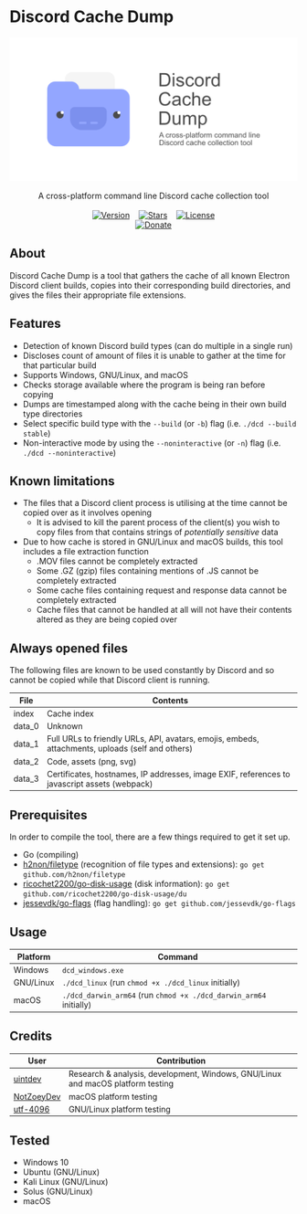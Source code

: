 # Discord Cache Dump

<img src="banner.png" alt="Banner with logo">
<br>
<p align="center">
    A cross-platform command line Discord cache collection tool
    <br>
    <br>
    <a href="../../releases/latest" title="Latest release"><img src="https://img.shields.io/github/v/release/uintdev/Discord-Cache-Dump" alt="Version"></a>
    &nbsp;&nbsp;
    <a href="https://github.com/uintdev/Discord-Cache-Dump" title="Stars"><img src="https://img.shields.io/github/stars/uintdev/Discord-Cache-Dump.svg?logo=github" alt="Stars"></a>
    &nbsp;&nbsp;
    <a href="LICENSE" title="License"><img src="https://img.shields.io/github/license/uintdev/qrserv" alt="License"></a>
    <br>
    <a href="https://ko-fi.com/uintdev" title="ko-fi"><img src="https://ko-fi.com/img/githubbutton_sm.svg" alt="Donate" height="80" width="300"></a>
</p>

## About

Discord Cache Dump is a tool that gathers the cache of all known Electron Discord client builds, copies into their corresponding build directories, and gives the files their appropriate file extensions.

## Features

-   Detection of known Discord build types (can do multiple in a single run)
-   Discloses count of amount of files it is unable to gather at the time for that particular build
-   Supports Windows, GNU/Linux, and macOS
-   Checks storage available where the program is being ran before copying
-   Dumps are timestamped along with the cache being in their own build type directories
-   Select specific build type with the `--build` (or `-b`) flag (i.e. `./dcd --build stable`)
-   Non-interactive mode by using the `--noninteractive` (or `-n`) flag (i.e. `./dcd --noninteractive`)

## Known limitations

-   The files that a Discord client process is utilising at the time cannot be copied over as it involves opening
    -   It is advised to kill the parent process of the client(s) you wish to copy files from that contains strings of _potentially sensitive_ data
-   Due to how cache is stored in GNU/Linux and macOS builds, this tool includes a file extraction function
    -   .MOV files cannot be completely extracted
    -   Some .GZ (gzip) files containing mentions of .JS cannot be completely extracted
    -   Some cache files containing request and response data cannot be completely extracted
    -   Cache files that cannot be handled at all will not have their contents altered as they are being copied over

## Always opened files

The following files are known to be used constantly by Discord and so cannot be copied while that Discord client is running.

| File   | Contents                                                                                         |
| ------ | ------------------------------------------------------------------------------------------------ |
| index  | Cache index                                                                                      |
| data_0 | Unknown                                                                                          |
| data_1 | Full URLs to friendly URLs, API, avatars, emojis, embeds, attachments, uploads (self and others) |
| data_2 | Code, assets (png, svg)                                                                          |
| data_3 | Certificates, hostnames, IP addresses, image EXIF, references to javascript assets (webpack)     |

## Prerequisites

In order to compile the tool, there are a few things required to get it set up.

-   Go (compiling)
-   [h2non/filetype](https://github.com/h2non/filetype) (recognition of file types and extensions): `go get github.com/h2non/filetype`
-   [ricochet2200/go-disk-usage](https://github.com/ricochet2200/go-disk-usage) (disk information): `go get github.com/ricochet2200/go-disk-usage/du`
-   [jessevdk/go-flags](https://github.com/jessevdk/go-flags) (flag handling): `go get github.com/jessevdk/go-flags`

## Usage

| Platform  | Command                                                            |
| --------- | ------------------------------------------------------------------ |
| Windows   | `dcd_windows.exe`                                                  |
| GNU/Linux | `./dcd_linux` (run `chmod +x ./dcd_linux` initially)               |
| macOS     | `./dcd_darwin_arm64` (run `chmod +x ./dcd_darwin_arm64` initially) |

## Credits

| User                                        | Contribution                                                                        |
| ------------------------------------------- | ----------------------------------------------------------------------------------- |
| [uintdev](https://github.com/uintdev)       | Research &amp; analysis, development, Windows, GNU/Linux and macOS platform testing |
| [NotZoeyDev](https://github.com/NotZoeyDev) | macOS platform testing                                                              |
| [utf-4096](https://github.com/utf-4096)     | GNU/Linux platform testing                                                          |

## Tested

-   Windows 10
-   Ubuntu (GNU/Linux)
-   Kali Linux (GNU/Linux)
-   Solus (GNU/Linux)
-   macOS
